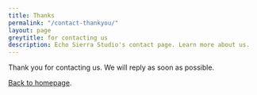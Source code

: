 ```yaml
---
title: Thanks
permalink: "/contact-thankyou/"
layout: page
greytitle: for contacting us
description: Echo Sierra Studio's contact page. Learn more about us.
---
```


Thank you for contacting us. We will reply as soon as possible.

[Back to homepage](/).
